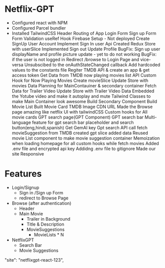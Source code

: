 # Netflix-GPT
- Configured react with NPM
- Configured Parcel bundler
- Installed TailwindCSS
Header
Routing of App
Login Form
Sign up Form
Form Validation
useRef Hook
Firebase Setup - Not deployed
Create SignUp User Account
Implement Sign In user Api
Created Redux Store with userSlice
Implemented Sign out
Update Profile
BugFix: Sign up user displayName and profile picture update - yet to do not working
BugFix: if the user is not logged in Redirect /browse to Login Page and vice-versa
Unsubscibed to the onAuthStateChanged callback
Add hardcoded values to the constants file
Regiter TMDB API & create an app & get access token
Get Data from TMDB now playing movies list API
Custom Hook for Now Playing Movies
Create movieSlice
Update Store with movies Data
Planning for MainContauiner & secondary container
Fetch Data for Trailer Video
Update Store with Trailer Video Data
Embedded the Yotube video and make it autoplay and mute
Tailwind Classes to make Main Container look awesome
Build Secondary Component
Build Movie List
Built Movie Card 
TMDB Image CDN URL
Made the Browse page amazing like netflix UI with tailwindCSS
Custom hooks for All movie cards
GPT search page(GPT Component)
GPT search bar
Multi-language feature for gpt search bar placeholder and search button(eng,hindi,spanish)
Get GemAI key
Gpt search API call 
fetch movieSuggestion from TMDB
created gpt slice added data
Reused movie List component to make movie suggestion container
Memoization when loading homepage for all custom hooks while fetch movies
Added .env file and encrypted api key 
Addidng .env file to gitignore
Made our site Responsive



# Features
- Login/Signup 
   - Sign in /Sign up Form
   - redirect to Browse Page
- Browse (after authentication)
    - Header
    - Main Movie
        - Trailer in Background
        - Title & Description   
        - MovieSuggestions
            - MovieLists * N
- NetflixGPT
    - Search Bar
    - Movie Suggestions







"site": "netflixgpt-react-123",